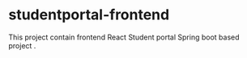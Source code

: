 # studentportal-frontend
This project contain frontend React Student portal Spring boot based project .
